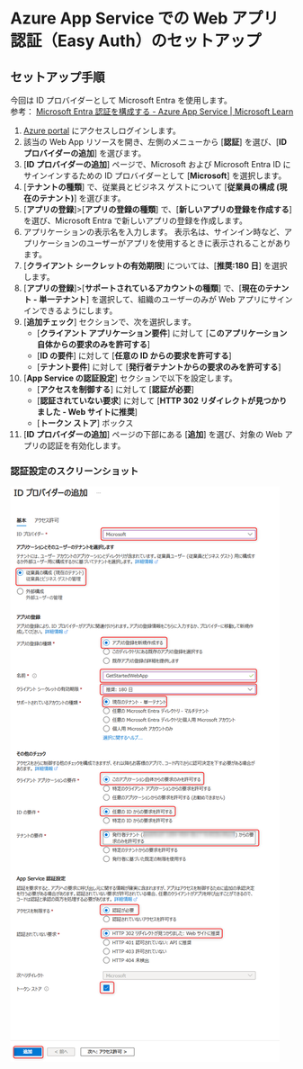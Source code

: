 # Azure App Service での Web アプリ認証（Easy Auth）のセットアップ

## セットアップ手順

今回は ID プロバイダーとして Microsoft Entra を使用します。  
参考： [Microsoft Entra 認証を構成する - Azure App Service | Microsoft Learn](https://learn.microsoft.com/ja-jp/azure/app-service/configure-authentication-provider-aad)

1. [Azure portal](https://portal.azure.com) にアクセスしログインします。
1. 該当の Web App リソースを開き、左側のメニューから [**認証**] を選び、[**ID プロバイダーの追加**] を選びます。
1. [**ID プロバイダーの追加**] ページで、Microsoft および Microsoft Entra ID にサインインするための ID プロバイダーとして [**Microsoft**] を選択します。
1. [**テナントの種類**] で、従業員とビジネス ゲストについて [**従業員の構成 (現在のテナント)**] を選びます。
1. [**アプリの登録**]>[**アプリの登録の種類**] で、[**新しいアプリの登録を作成する**] を選び、Microsoft Entra で新しいアプリの登録を作成します。
1. アプリケーションの表示名を入力します。 表示名は、サインイン時など、アプリケーションのユーザーがアプリを使用するときに表示されることがあります。
1. [**クライアント シークレットの有効期限**] については、[**推奨:180 日**] を選択します。
1. [**アプリの登録**]>[**サポートされているアカウントの種類**] で、[**現在のテナント - 単一テナント**] を選択して、組織のユーザーのみが Web アプリにサインインできるようにします。
1. [**追加チェック**] セクションで、次を選択します。
    - [**クライアント アプリケーション要件**] に対して [**このアプリケーション自体からの要求のみを許可する**]
    - [**ID の要件**] に対して [**任意の ID からの要求を許可する**]
    - [**テナント要件**] に対して [**発行者テナントからの要求のみを許可する**]
1. [**App Service の認証設定**] セクションで以下を設定します。
    - [**アクセスを制御する**] に対して [**認証が必要**]
    - [**認証されていない要求**] に対して [**HTTP 302 リダイレクトが見つかりました - Web サイトに推奨**]
    - [**トークン ストア**] ボックス
1. [**ID プロバイダーの追加**] ページの下部にある [**追加**] を選び、対象の Web アプリの認証を有効化します。

### 認証設定のスクリーンショット

![認証設定のスクリーンショット](./img/03-01_easy-auth-config.png)
